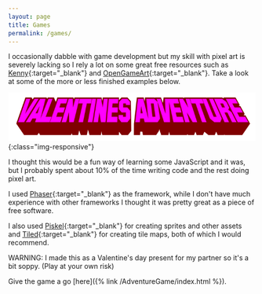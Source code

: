 ```yaml
---
layout: page
title: Games
permalink: /games/
---
```


I occasionally dabble with game development but my skill with pixel art is severely lacking so I rely a lot on some great free resources such as [Kenny](https://www.kenney.nl/){:target="\_blank"} and [OpenGameArt](https://opengameart.org/){:target="\_blank"}. Take a look at some of the more or less finished examples below.

![Valentine's Adventure](/assets/val_adventure_logo.png){:class="img-responsive"}

I thought this would be a fun way of learning some JavaScript and it was, but I probably spent about 10% of the time writing code and the rest doing pixel art.

I used [Phaser](https://phaser.io/){:target="\_blank"} as the framework, while I don't have much experience with other frameworks I thought it was pretty great as a piece of free software.

I also used [Piskel](https://www.piskelapp.com/){:target="\_blank"} for creating sprites and other assets and [Tiled](https://www.mapeditor.org/){:target="\_blank"} for creating tile maps, both of which I would recommend.

WARNING: I made this as a Valentine's day present for my partner so it's a bit soppy. (Play at your own risk)

Give the game a go [here]({% link /AdventureGame/index.html %}).
